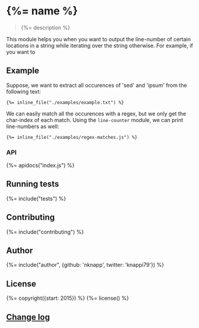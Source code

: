 # {%= name %}

> {%= description %}

This module helps you when you want to output the line-number of certain locations in a string while iterating over the string otherwise.
For example, if you want to 

## Example

Suppose, we want to extract all occurences of 'sed' and 'ipsum' from the following text:

```
{%= inline_file("./examples/example.txt") %}
```
                            
We can easily match all the occurences with a regex, but we only get the char-index of each match.
Using the `line-counter` module, we can print line-numbers as well:


```
{%= inline_file("./examples/regex-matches.js") %}
```

### API

{%= apidocs("index.js") %}

## Running tests
{%= include("tests") %}

## Contributing
{%= include("contributing") %}

## Author
{%= include("author", {github: 'nknapp', twitter: 'knappi79'}) %}

## License
{%= copyright({start: 2015}) %}
{%= license() %}

## [Change log](CHANGELOG.md)




